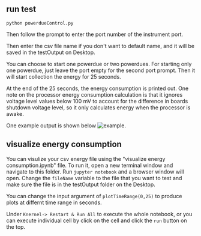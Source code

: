 
## run test

`python powerdueControl.py` 


Then follow the prompt to enter the port number of the instrument port. 

Then enter the csv file name if you don't want to default name, and it will be saved in the testOutput on Desktop.

You can choose to start one powerdue or two powerdues. For starting only one powerdue, just leave the port empty for the second port prompt. Then it will start collection the energy for 25 seconds. 

At the end of the 25 seconds, the energy consumption is printed out. One note on the processor energy consumption calculation is that it ignores voltage level values below 100 mV to account for the difference in boards shutdown voltage level, so it only calculates energy when the processor is awake.

One example output is shown below ![example](https://github.com/peteryej/WDAProjectResource/blob/labtest/powerdueStreamData/exampleOutput.png).


## visualize energy consumption

You can visulize your csv energy file using the "visualize energy consumption.ipynb" file. 
To run it, open a new terminal window and navigate to this folder. Run `jupyter notebook` and a browser window will open. Change the `fileName` variable to the file that you want to test and make sure the file is in the testOutput folder on the Desktop. 

You can change the input argument of `plotTimeRange(0,25)` to produce plots at differnt time range in seconds. 

Under `Knernel-> Restart & Run All` to execute the whole notebook, or you can execute individual cell by click on the cell and click the `run` button on the top.

